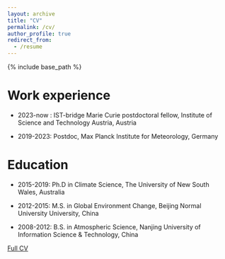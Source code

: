 ```yaml
---
layout: archive
title: "CV"
permalink: /cv/
author_profile: true
redirect_from:
  - /resume
---
```


{% include base_path %}

Work experience
======
* 2023-now : IST-bridge Marie Curie postdoctoral fellow, Institute of Science and Technology Austria, Austria

* 2019-2023: Postdoc, Max Planck Institute for Meteorology, Germany

Education
======
* 2015-2019: Ph.D in Climate Science, The University of New South Wales, Australia

* 2012-2015: M.S. in Global Environment Change, Beijing Normal University University, China

* 2008-2012: B.S. in Atmospheric Science, Nanjing University of Information Science & Technology, China

[Full CV](https://jiaweibao.github.io/_pages/BAO_JIAWEI_20250203.pdf)
